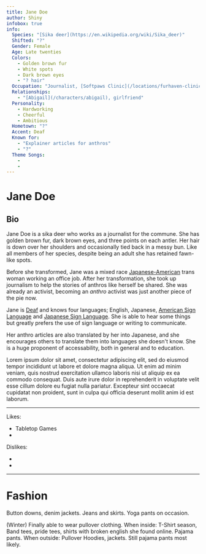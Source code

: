 ```yaml
---
title: Jane Doe
author: Shiny
infobox: true
info:
  Species: "[Sika deer](https://en.wikipedia.org/wiki/Sika_deer)"
  Shifted: "?"
  Gender: Female
  Age: Late twenties
  Colors:
    - Golden brown fur
    - White spots
    - Dark brown eyes
    - "? hair"
  Occupation: "Journalist, [Softpaws Clinic](/locations/furhaven-clinic)"
  Relationships:
    - "[Abigail](/characters/abigail), girlfriend"
  Personality:
    - Hardworking
    - Cheerful
    - Ambitious
  Hometown: "?"
  Accent: Deaf
  Known for:
    - "Explainer articles for anthros"
    - "?"
  Theme Songs:
    -
    -
---
```


# Jane Doe

## Bio

Jane Doe is a sika deer who works as a journalist for the commune. She has golden brown fur, dark brown eyes, and three points on each antler. Her hair is down over her shoulders and occasionally tied back in a messy bun. Like all members of her species, despite being an adult she has retained fawn-like spots.

Before she transformed, Jane was a mixed race [Japanese-American](https://en.wikipedia.org/wiki/Japanese_Americans) trans woman working an office job. After her transformation, she took up journalism to help the stories of anthros like herself be shared. She was already an activist, becoming an *anthro* activist was just another piece of the pie now.

Jane is [Deaf](https://en.wikipedia.org/wiki/Deaf_culture) and knows four languages; English, Japanese, [American Sign Language](https://en.wikipedia.org/wiki/American_Sign_Language) and [Japanese Sign Language](https://en.wikipedia.org/wiki/Japanese_Sign_Language). She is able to hear some things but greatly prefers the use of sign language or writing to communicate.

Her anthro articles are also translated by her into Japanese, and she encourages others to translate them into languages she doesn't know. She is a huge proponent of accessability, both in general and to education.

Lorem ipsum dolor sit amet, consectetur adipiscing elit, sed do eiusmod tempor incididunt ut labore et dolore magna aliqua. Ut enim ad minim veniam, quis nostrud exercitation ullamco laboris nisi ut aliquip ex ea commodo consequat. Duis aute irure dolor in reprehenderit in voluptate velit esse cillum dolore eu fugiat nulla pariatur. Excepteur sint occaecat cupidatat non proident, sunt in culpa qui officia deserunt mollit anim id est laborum.

---

Likes:

  * Tabletop Games
  *
  

Dislikes:

  * 
  *

---
# Fashion

Button downs, denim jackets. Jeans and skirts. Yoga pants on occasion. 

(Winter) Finally able to wear pullover clothing. When inside: T-Shirt season, Band tees, pride tees, shirts with broken english she found online. Pajama pants. When outside: Pullover Hoodies, jackets. Still pajama pants most likely.
